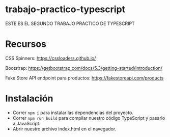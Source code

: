 # trabajo-practico-typescript
ESTE ES EL SEGUNDO TRABAJO PRACTICO DE TYPESCRIPT

# Recursos
CSS Spinners: https://cssloaders.github.io/

Bootstrap: https://getbootstrap.com/docs/5.3/getting-started/introduction/

Fake Store API endpoint para productos: https://fakestoreapi.com/products

# Instalación

- Correr `npm i` para instalar las dependencias del proyecto.
- Correr `npm run build` para compilar nuestro código TypeScript y pasarlo a JavaScript.
- Abrir nuestro archivo index.html en el navegador.
